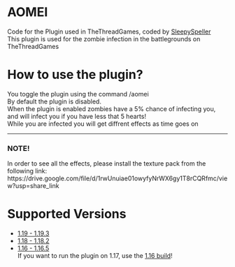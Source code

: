# AOMEI
Code for the Plugin used in TheThreadGames, coded by [SleepySpeller](https://github.com/SleepySpeller)
<br>
This plugin is used for the zombie infection in the battlegrounds on TheThreadGames
<br>

# How to use the plugin?
You toggle the plugin using the command /aomei
<br>
By default the plugin is disabled.
<br>
When the plugin is enabled zombies have a 5% chance of infecting you, and will infect you if you have less that 5 hearts!
<br>
While you are infected you will get diffrent effects as time goes on
<br>
<hr>
<h3><strong>NOTE!</strong></h3>
In order to see all the effects, please install the texture pack from the following link:<br>
https://drive.google.com/file/d/1rwUnuiae01owyfyNrWX6gy1T8rCQRfmc/view?usp=share_link
<br>

# Supported Versions
- [1.19 - 1.19.3](https://github.com/SleepySpeller/AOMEI/releases/tag/1.19)
- [1.18 - 1.18.2](https://github.com/SleepySpeller/AOMEI/releases/tag/1.18)
- [1.16 - 1.16.5](https://github.com/SleepySpeller/AOMEI/releases/tag/1.16)<br>
If you want to run the plugin on 1.17, use the [1.16 build](https://github.com/SleepySpeller/AOMEI/releases/tag/1.16)!
